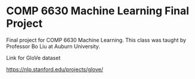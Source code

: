 # COMP 6630 Machine Learning Final Project
Final project for COMP 6630 Machine Learning. This class was taught by Professor Bo Liu at Auburn University.


Link for GloVe dataset

https://nlp.stanford.edu/projects/glove/
